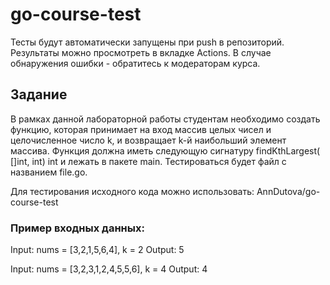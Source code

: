 # go-course-test
Тесты будут автоматически запущены при push в репозиторий. Результаты можно просмотреть в вкладке Actions. В случае обнаружения ошибки - обратитесь к модераторам курса.

## Задание
В рамках данной лабораторной работы студентам необходимо создать функцию, которая принимает на вход массив целых чисел и целочисленное число k, и возвращает k-й наибольший элемент массива. Функция должна иметь следующую сигнатуру findKthLargest( []int,  int) int и лежать в пакете main. Тестироваться будет файл с названием file.go. 

Для тестирования исходного кода можно использовать: AnnDutova/go-course-test

### Пример входных данных:
Input: nums = [3,2,1,5,6,4], k = 2 
Output: 5

Input: nums = [3,2,3,1,2,4,5,5,6], k = 4 
Output: 4
